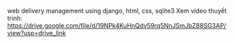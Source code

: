 web delivery management using django, html, css, sqlite3
Xem video thuyết trình: https://drive.google.com/file/d/19NPk4KuHnQdv59rq5NnJSmJbZ88SG3AP/view?usp=drive_link
